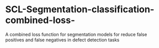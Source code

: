 # SCL-Segmentation-classification-combined-loss-
A combined loss function for segmentation models for reduce false positives and false negatives in defect detection tasks
